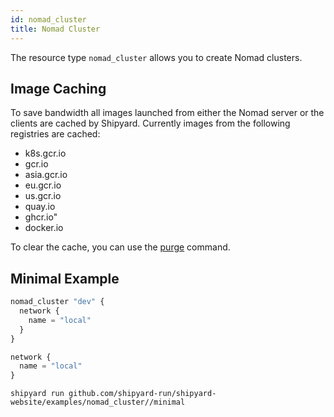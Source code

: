 ```yaml
---
id: nomad_cluster
title: Nomad Cluster
---
```


The resource type `nomad_cluster` allows you to create Nomad clusters.

## Image Caching

To save bandwidth all images launched from either the Nomad server or the clients are cached by Shipyard. Currently images
from the following registries are cached:

* k8s.gcr.io 
* gcr.io 
* asia.gcr.io 
* eu.gcr.io 
* us.gcr.io 
* quay.io
* ghcr.io"
* docker.io

To clear the cache, you can use the [purge](/docs/commands/purge) command.

## Minimal Example

```javascript
nomad_cluster "dev" {
  network {
    name = "local"
  }
}

network {
  name = "local"
}
```

```
shipyard run github.com/shipyard-run/shipyard-website/examples/nomad_cluster//minimal
```
